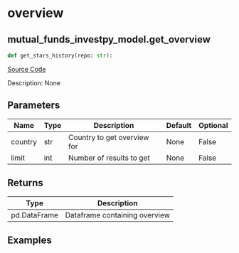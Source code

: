 # overview

## mutual_funds_investpy_model.get_overview

```python
def get_stars_history(repo: str):
```
[Source Code](https://github.com/OpenBB-finance/OpenBBTerminal/tree/main/openbb_terminal/mutual_funds/investpy_model.py#L48)

Description: None

## Parameters

| Name | Type | Description | Default | Optional |
| ---- | ---- | ----------- | ------- | -------- |
| country | str | Country to get overview for | None | False |
| limit | int | Number of results to get | None | False |

## Returns

| Type | Description |
| ---- | ----------- |
| pd.DataFrame | Dataframe containing overview |

## Examples


